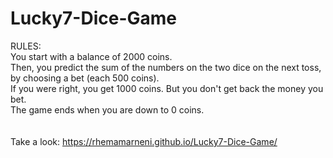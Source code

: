 # Lucky7-Dice-Game
RULES:<br />You start with a balance of 2000 coins. <br />
				Then, you predict the sum of the numbers on the two dice on the next
				toss, by choosing a bet (each 500 coins).<br />
				If you were right, you get 1000 coins. But you don't get back the money
				you bet.<br />
				The game ends when you are down to 0 coins.<br>
<br><br>
Take a look: https://rhemamarneni.github.io/Lucky7-Dice-Game/
